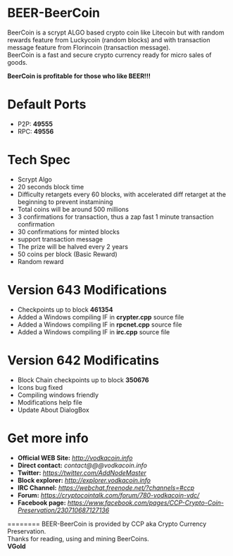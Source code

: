 BEER-BeerCoin
========
BeerCoin is a scrypt ALGO based crypto coin like Litecoin but with random rewards feature from Luckycoin (random blocks) and with transaction message feature from Florincoin (transaction message).  
BeerCoin is a fast and secure crypto currency ready for micro sales of goods.  

**BeerCoin is profitable for those who like BEER!!!**


Default Ports
========
* P2P: **49555**
* RPC: **49556**


Tech Spec
========
* Scrypt Algo
* 20 seconds block time
* Difficulty retargets every 60 blocks, with accelerated diff retarget at the beginning to prevent instamining 
* Total coins will be around 500 millions
* 3 confirmations for transaction, thus a zap fast 1 minute transaction confirmation
* 30 confirmations for minted blocks
* support transaction message
* The prize will be halved every 2 years
* 50 coins per block (Basic Reward)
* Random reward


Version 643 Modifications
========
* Checkpoints up to block **461354**
* Added a Windows compiling IF in **crypter.cpp** source file
* Added a Windows compiling IF in **rpcnet.cpp** source file
* Added a Windows compiling IF in **irc.cpp** source file


Version 642 Modificatins
========
* Block Chain checkpoints up to block **350676**
* Icons bug fixed
* Compiling windows friendly
* Modifications help file
* Update About DialogBox



Get more info
========
* **Official WEB Site:** *http://vodkacoin.info*
* **Direct contact:** *contact@@@vodkacoin.info*
* **Twitter:** *https://twitter.com/AddNodeMaster*
* **Block explorer:** *http://explorer.vodkacoin.info*
* **IRC Channel:** *https://webchat.freenode.net/?channels=#ccp*
* **Forum:** *https://cryptocointalk.com/forum/780-vodkacoin-vdc/*
* **Facebook page:** *https://www.facebook.com/pages/CCP-Crypto-Coin-Preservation/230710687127136*


========
BEER-BeerCoin is provided by CCP aka Crypto Currency Preservation.  
Thanks for reading, using and mining BeerCoins.  
**VGold**

